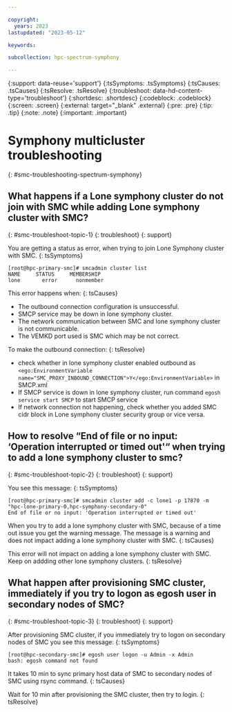 ```yaml
---

copyright:
  years: 2023
lastupdated: "2023-05-12"

keywords: 

subcollection: hpc-spectrum-symphony

---
```


{:support: data-reuse='support'}
{:tsSymptoms: .tsSymptoms}
{:tsCauses: .tsCauses}
{:tsResolve: .tsResolve}
{:troubleshoot: data-hd-content-type='troubleshoot'}
{:shortdesc: .shortdesc}
{:codeblock: .codeblock}
{:screen: .screen}
{:external: target="_blank" .external}
{:pre: .pre}
{:tip: .tip}
{:note: .note}
{:important: .important}

# Symphony multicluster troubleshooting
{: #smc-troubleshooting-spectrum-symphony}

## What happens if a Lone symphony cluster do not join with SMC while adding Lone symphony cluster with SMC?
{: #smc-troubleshoot-topic-1}
{: troubleshoot}
{: support}

You are getting a status as error, when trying to join Lone Symphony cluster with SMC.
{: tsSymptoms}

```text
[root@hpc-primary-smc]# smcadmin cluster list
NAME     STATUS     MEMBERSHIP 
lone       error      nonmember
```

This error happens when:
{: tsCauses}

- The outbound connection configuration is unsuccessful.
- SMCP service may be down in lone symphony cluster.
- The network communication between SMC and lone symphony cluster is not communicable.
- The VEMKD port used is SMC which may be not correct.

To make the outbound connection: 
{: tsResolve}

- check whether in lone symphony cluster enabled outbound as `<ego:EnvironmentVariable name="SMC_PROXY_INBOUND_CONNECTION">Y</ego:EnvironmentVariable>` in SMCP.xml
- If SMCP service is down in lone symphony cluster, run command `egosh service start SMCP` to start SMCP service
- If network connection not happening, check whether you added SMC cidr block in Lone symphony cluster security group or vice versa.

## How to resolve “End of file or no input: ‘Operation interrupted or timed out'“ when trying to add a lone symphony cluster to smc?
{: #smc-troubleshoot-topic-2}
{: troubleshoot}
{: support}

You see this message:
{: tsSymptoms}

```text
[root@hpc-primary-smc]# smcadmin cluster add -c lone1 -p 17870 -m "hpc-lone-primary-0,hpc-symphony-secondary-0"
End of file or no input: 'Operation interrupted or timed out'
```

When you try to add a lone symphony cluster with SMC, because of a time out issue you get the warning message. The message is a warning and does not impact adding a lone symphony cluster with SMC.
{: tsCauses}

This error will not impact on adding a lone symphony cluster with SMC. Keep on addding other lone symphony clusters.
{: tsResolve}

## What happen after provisioning SMC cluster, immediately if you try to logon as egosh user in secondary nodes of SMC?
{: #smc-troubleshoot-topic-3}
{: troubleshoot}
{: support}

After provisioning SMC cluster, if you immediately try to logon on secondary nodes of SMC you see this message: 
{: tsSymptoms}

```text
[root@hpc-secondary-smc]# egosh user logon -u Admin -x Admin
bash: egosh command not found
```

It takes 10 min to sync primary host data of SMC to secondary nodes of SMC using rsync command.
{: tsCauses}

Wait for 10 min after provisioning the SMC cluster, then try to login.
{: tsResolve}
